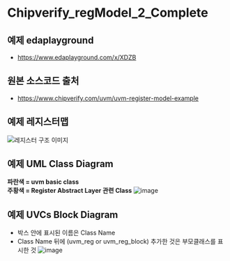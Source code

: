 # Chipverify_regModel_2_Complete


## 예제 edaplayground
* https://www.edaplayground.com/x/XDZB

## 원본 소스코드 출처
* https://www.chipverify.com/uvm/uvm-register-model-example

## 예제 레지스터맵
<img src="https://www.chipverify.com/images/uvm/design.png" alt="레지스터 구조 이미지" />

## 예제 UML Class Diagram

**파란색 = uvm basic class**\
**주황색 = Register Abstract Layer 관련 Class**
![image](https://user-images.githubusercontent.com/12408453/150986090-d6cb7513-77fd-4297-901f-844331a6ae03.png)


## 예제 UVCs Block Diagram
* 박스 안에 표시된 이름은 Class Name
* Class Name 뒤에 (uvm_reg or uvm_reg_block) 추가한 것은 부모클래스를 표시한 것
![image](https://user-images.githubusercontent.com/12408453/152801354-5ab39eb1-7cf7-401d-8ab9-7f30444031e3.png)
